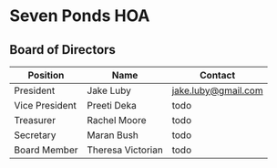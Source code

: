 # Seven Ponds HOA 

## Board of Directors

**Position**   | **Name**          | **Contact**
---------------|-------------------|--------------------------------------------------
President      | Jake Luby         | [jake.luby@gmail.com](mailto:jake.luby@gmail.com)
Vice President | Preeti Deka       | todo
Treasurer      | Rachel Moore      | todo
Secretary      | Maran Bush        | todo
Board Member   | Theresa Victorian | todo

